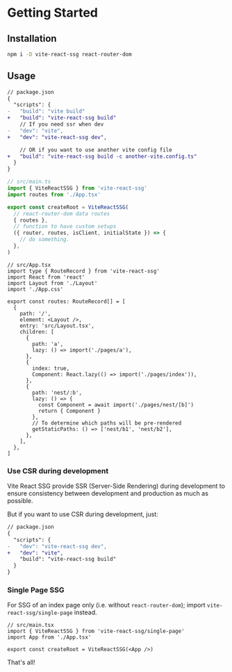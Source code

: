 # Getting Started

## Installation

```bash
npm i -D vite-react-ssg react-router-dom
```

## Usage

```diff
// package.json
{
  "scripts": {
-   "build": "vite build"
+   "build": "vite-react-ssg build"
    // If you need ssr when dev
-   "dev": "vite",
+   "dev": "vite-react-ssg dev",

    // OR if you want to use another vite config file
+   "build": "vite-react-ssg build -c another-vite.config.ts"
  }
}
```

```ts
// src/main.ts
import { ViteReactSSG } from 'vite-react-ssg'
import routes from './App.tsx'

export const createRoot = ViteReactSSG(
  // react-router-dom data routes
  { routes },
  // function to have custom setups
  ({ router, routes, isClient, initialState }) => {
    // do something.
  },
)
```

```tsx
// src/App.tsx
import type { RouteRecord } from 'vite-react-ssg'
import React from 'react'
import Layout from './Layout'
import './App.css'

export const routes: RouteRecord[] = [
  {
    path: '/',
    element: <Layout />,
    entry: 'src/Layout.tsx',
    children: [
      {
        path: 'a',
        lazy: () => import('./pages/a'),
      },
      {
        index: true,
        Component: React.lazy(() => import('./pages/index')),
      },
      {
        path: 'nest/:b',
        lazy: () => {
          const Component = await import('./pages/nest/[b]')
          return { Component }
        },
        // To determine which paths will be pre-rendered
        getStaticPaths: () => ['nest/b1', 'nest/b2'],
      },
    ],
  },
]
```

### Use CSR during development

Vite React SSG provide SSR (Server-Side Rendering) during development to ensure consistency between development and production as much as possible.

But if you want to use CSR during development, just:

```diff
// package.json
{
  "scripts": {
-   "dev": "vite-react-ssg dev",
+   "dev": "vite",
    "build": "vite-react-ssg build"
  }
}
```

### Single Page SSG

For SSG of an index page only (i.e. without `react-router-dom`); import `vite-react-ssg/single-page` instead.

```tsx
// src/main.tsx
import { ViteReactSSG } from 'vite-react-ssg/single-page'
import App from './App.tsx'

export const createRoot = ViteReactSSG(<App />)
```

That's all!
